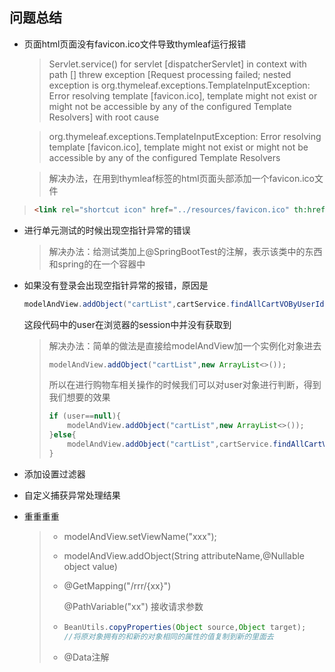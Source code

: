 ## 问题总结

- 页面html页面没有favicon.ico文件导致thymleaf运行报错

  > Servlet.service() for servlet [dispatcherServlet] in context with path [] threw exception [Request processing failed; nested exception is org.thymeleaf.exceptions.TemplateInputException: Error resolving template [favicon.ico], template might not exist or might not be accessible by any of the configured Template Resolvers] with root cause

  > org.thymeleaf.exceptions.TemplateInputException: Error resolving template [favicon.ico], template might not exist or might not be accessible by any of the configured Template Resolvers

  > 解决办法，在用到thymleaf标签的html页面头部添加一个favicon.ico文件
>

  > ```html
  > <link rel="shortcut icon" href="../resources/favicon.ico" th:href="@{/static/favicon.ico}"/>
  > ```

- 进行单元测试的时候出现空指针异常的错误

  > 解决办法：给测试类加上@SpringBootTest的注解，表示该类中的东西和spring的在一个容器中

- 如果没有登录会出现空指针异常的报错，原因是

  ```java
  modelAndView.addObject("cartList",cartService.findAllCartVOByUserId(user.getId()));
  ```

  这段代码中的user在浏览器的session中并没有获取到

  > 解决办法：简单的做法是直接给modelAndView加一个实例化对象进去
  >
  > ```java
  > modelAndView.addObject("cartList",new ArrayList<>());
  > ```
  >
  > 所以在进行购物车相关操作的时候我们可以对user对象进行判断，得到我们想要的效果
  >
  > ```java
  > if (user==null){
  >     modelAndView.addObject("cartList",new ArrayList<>());
  > }else{
  >     modelAndView.addObject("cartList",cartService.findAllCartVOByUserId(user.getId()));
  > }
  > ```

- 添加设置过滤器

- 自定义捕获异常处理结果

- 重重重重

  > - modelAndView.setViewName("xxx");
  >
  > - modelAndView.addObject(String attributeName,@Nullable object value)
  >
  > - @GetMapping("/rrr/{xx}")    
  >
  >   @PathVariable("xx") 接收请求参数
  >
  > - ```java
  >   BeanUtils.copyProperties(Object source,Object target);
  >   //将原对象拥有的和新的对象相同的属性的值复制到新的里面去
  >   ```
  >
  > - @Data注解

